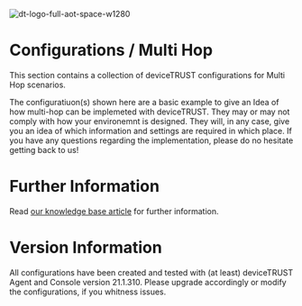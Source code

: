 ![dt-logo-full-aot-space-w1280](https://user-images.githubusercontent.com/83282694/116271495-5219b100-a780-11eb-9e1a-f929d2e3cbdc.png)
# Configurations / Multi Hop
This section contains a collection of deviceTRUST configurations for Multi Hop scenarios.

The configuratiuon(s) shown here are a basic example to give an Idea of how multi-hop can be implemeted with deviceTRUST. They may or may not comply with how your environemnt is designed. They will, in any case, give you an idea of which information and settings are required in which place. If you have any questions regarding the implementation, please do no hesitate getting back to us!

# Further Information
Read [our knowledge base article](https://app.hubspot.com/knowledge/7075732/edit/93463466337) for further information.

# Version Information
All configurations have been created and tested with (at least) deviceTRUST Agent and Console version 21.1.310. Please upgrade accordingly or modify the configurations, if you whitness issues.